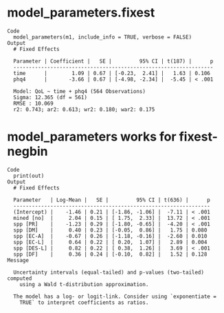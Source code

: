 # model_parameters.fixest

    Code
      model_parameters(m1, include_info = TRUE, verbose = FALSE)
    Output
      # Fixed Effects
      
      Parameter | Coefficient |   SE |         95% CI | t(187) |      p
      -----------------------------------------------------------------
      time      |        1.09 | 0.67 | [-0.23,  2.41] |   1.63 | 0.106 
      phq4      |       -3.66 | 0.67 | [-4.98, -2.34] |  -5.45 | < .001
      
      Model: QoL ~ time + phq4 (564 Observations)
      Sigma: 12.365 (df = 561)
      RMSE : 10.069
      r2: 0.743; ar2: 0.613; wr2: 0.180; war2: 0.175

# model_parameters works for fixest-negbin

    Code
      print(out)
    Output
      # Fixed Effects
      
      Parameter   | Log-Mean |   SE |         95% CI | t(636) |      p
      ----------------------------------------------------------------
      (Intercept) |    -1.46 | 0.21 | [-1.86, -1.06] |  -7.11 | < .001
      mined [no]  |     2.04 | 0.15 | [ 1.75,  2.33] |  13.72 | < .001
      spp [PR]    |    -1.23 | 0.29 | [-1.80, -0.65] |  -4.20 | < .001
      spp [DM]    |     0.40 | 0.23 | [-0.05,  0.86] |   1.75 | 0.080 
      spp [EC-A]  |    -0.67 | 0.26 | [-1.18, -0.16] |  -2.60 | 0.010 
      spp [EC-L]  |     0.64 | 0.22 | [ 0.20,  1.07] |   2.89 | 0.004 
      spp [DES-L] |     0.82 | 0.22 | [ 0.38,  1.26] |   3.69 | < .001
      spp [DF]    |     0.36 | 0.24 | [-0.10,  0.82] |   1.52 | 0.128 
    Message
      
      Uncertainty intervals (equal-tailed) and p-values (two-tailed) computed
        using a Wald t-distribution approximation.
      
      The model has a log- or logit-link. Consider using `exponentiate =
        TRUE` to interpret coefficients as ratios.

